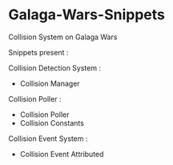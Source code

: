 # Galaga-Wars-Snippets
Collision System on Galaga Wars

Snippets  present :

Collision Detection System :
  * Collision Manager
  
Collision Poller :
  * Collision Poller
  * Collision Constants

Collision Event System :
  * Collision Event Attributed
